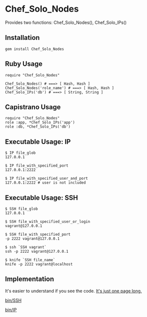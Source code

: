 
Chef\_Solo\_Nodes
===============

Provides two functions: Chef\_Solo\_Nodes(), Chef\_Solo\_IPs()


Installation
-----------

    gem install Chef_Solo_Nodes

Ruby Usage
----------

    require "Chef_Solo_Nodes"

    Chef_Solo_Nodes() # ===> [ Hash, Hash ]
    Chef_Solo_Nodes('role_name') # ===> [ Hash, Hash ]
    Chef_Solo_IPs('db') # ===> [ String, String ]

Capistrano Usage
----------------

    require "Chef_Solo_Nodes"
    role :app, *Chef_Solo_IPs('app')
    role :db, *Chef_Solo_IPs('db')

Executable Usage: IP
--------------------

    $ IP file_glob  
    127.0.0.1

    $ IP file_with_specified_port
    127.0.0.1:2222

    $ IP file_with_specified_user_and_port
    127.0.0.1:2222 # user is not included

Executable Usage: SSH
--------------------

    $ SSH file_glob  
    127.0.0.1

    $ SSH file_with_specified_user_or_login
    vagrant@127.0.0.1

    $ SSH file_with_specified_port
    -p 2222 vagrant@127.0.0.1

    $ ssh `SSH vagrant`
    ssh -p 2222 vagrant@127.0.0.1

    $ knife `SSH file_name`
    knife -p 2222 vagrant@localhost


Implementation
--------------

It's easier to
understand if you see the code. 
[It's just one page long.](https://github.com/da99/Chef_Solo_Nodes/blob/master/lib/Chef_Solo_Nodes.rb)

[bin/SSH](https://github.com/da99/Chef_Solo_Nodes/blob/master/bin/SSH)

[bin/IP](https://github.com/da99/Chef_Solo_Nodes/blob/master/bin/IP)


